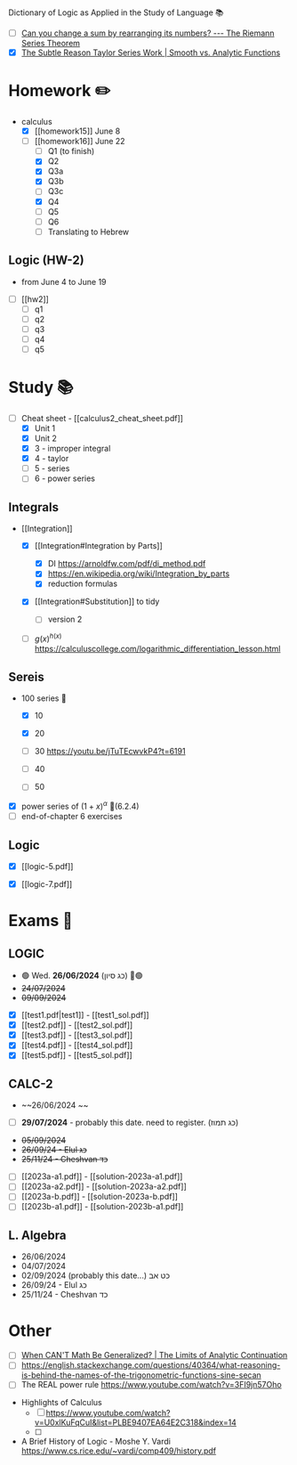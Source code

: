
Dictionary of Logic as Applied in the Study of Language 📚


- [ ] [Can you change a sum by rearranging its numbers? --- The Riemann Series Theorem](https://www.youtube.com/watch?v=U0w0f0PDdPA&t=547s "Can you change a sum by rearranging its numbers? --- The Riemann Series Theorem")
- [x] [The Subtle Reason Taylor Series Work | Smooth vs. Analytic Functions](https://www.youtube.com/watch?v=0HaBNdmUWXY "The Subtle Reason Taylor Series Work | Smooth vs. Analytic Functions")

# Homework ✏️

- calculus
	- [x] [[homework15]] June 8
	- [ ] [[homework16]] June 22
		- [ ] Q1 (to finish)
		- [x] Q2
		- [x] Q3a
		- [x] Q3b
		- [ ] Q3c
		- [x] Q4
		- [ ] Q5
		- [ ] Q6
		- [ ] Translating to Hebrew 

## Logic (HW-2)

- from June 4 to June 19 
- [ ] [[hw2]]
	- [ ] q1
	- [ ] q2
	- [ ] q3
	- [ ] q4
	- [ ] q5

# Study 📚

- [ ] Cheat sheet - [[calculus2_cheat_sheet.pdf]] 
	- [x] Unit 1
	- [x] Unit 2
	- [x] 3 - improper integral
	- [x] 4 - taylor 
	- [ ] 5 - series
	- [ ] 6 - power series

## Integrals 

- [[Integration]]
	- [x] [[Integration#Integration by Parts]]
		- [x] DI https://arnoldfw.com/pdf/di_method.pdf 
		- [x] https://en.wikipedia.org/wiki/Integration_by_parts
		- [x] reduction formulas 
	- [x] [[Integration#Substitution]] to tidy 
		- [ ] version 2

	- [ ] $g(x)^{h(x)}$ https://calculuscollege.com/logarithmic_differentiation_lesson.html


## Sereis 

- 100 series 💪
	- [x] 10
	- [x] 20 
	- [ ] 30 https://youtu.be/jTuTEcwvkP4?t=6191
	- [ ] 40 
	- [ ] 50


- [x] power series of $(1+x)^{\alpha}$ 📙(6.2.4)
- [ ] end-of-chapter 6 exercises

## Logic

- [x] [[logic-5.pdf]] 
- [x] [[logic-7.pdf]]


# Exams 💪

## LOGIC

- 🟢 Wed. **26/06/2024** (כג סיון) 📅🟢
- ~~24/07/2024~~
- ~~09/09/2024~~

- [x] [[test1.pdf|test1]] - [[test1_sol.pdf]]
- [x] [[test2.pdf]] - [[test2_sol.pdf]]
- [x] [[test3.pdf]] - [[test3_sol.pdf]]
- [x] [[test4.pdf]] - [[test4_sol.pdf]]
- [x] [[test5.pdf]] - [[test5_sol.pdf]]

## CALC-2

- ~~26/06/2024 ~~
- [ ] **29/07/2024** - probably this date. need to register. (כג תמוז)
- ~~05/09/2024~~
- ~~26/09/24 - Elul כג~~
- ~~25/11/24 - Cheshvan כד~~

- [ ] [[2023a-a1.pdf]] - [[solution-2023a-a1.pdf]]
- [ ] [[2023a-a2.pdf]] - [[solution-2023a-a2.pdf]]
- [ ] [[2023a-b.pdf]] - [[solution-2023a-b.pdf]]
- [ ] [[2023b-a1.pdf]] - [[solution-2023b-a1.pdf]]

## L. Algebra


- 26/06/2024
- 04/07/2024 
- 02/09/2024 (probably this date...) כט אב
- 26/09/24 - Elul כג
- 25/11/24 - Cheshvan כד

# Other

- [ ] [When CAN'T Math Be Generalized? | The Limits of Analytic Continuation](https://www.youtube.com/watch?v=krtf-v19TJg&t=166s "When CAN'T Math Be Generalized? | The Limits of Analytic Continuation")
- [ ] https://english.stackexchange.com/questions/40364/what-reasoning-is-behind-the-names-of-the-trigonometric-functions-sine-secan
- [ ] The REAL power rule https://www.youtube.com/watch?v=3FI9jn57Oho
- Highlights of Calculus
	- [ ] https://www.youtube.com/watch?v=U0xlKuFqCuI&list=PLBE9407EA64E2C318&index=14
	- [ ] 



- A Brief History of Logic - Moshe Y. Vardi https://www.cs.rice.edu/~vardi/comp409/history.pdf
